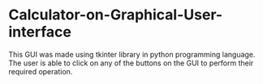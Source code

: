 # Calculator-on-Graphical-User-interface
This GUI was made using tkinter library in python programming language. The user is able to click on any of the buttons on the GUI to perform their required operation.
